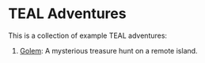 # TEAL Adventures

This is a collection of example TEAL adventures:

1. [Golem](golem.teal.json): A mysterious treasure hunt on a remote island.